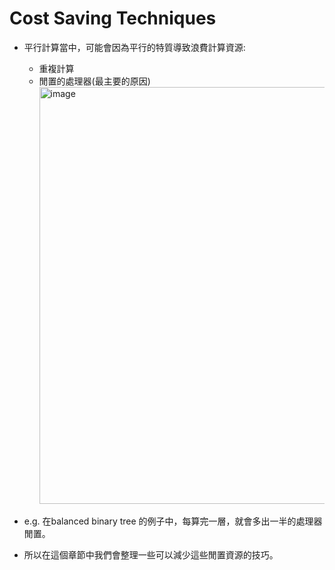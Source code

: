 # Cost Saving Techniques

- 平行計算當中，可能會因為平行的特質導致浪費計算資源:
    - 重複計算
    - 閒置的處理器(最主要的原因)  
      <img width="667" alt="image" src="https://github.com/user-attachments/assets/85c441f5-f8b0-438f-827f-e7529c1b7d1f" />


- e.g. 在balanced binary tree 的例子中，每算完一層，就會多出一半的處理器閒置。

- 所以在這個章節中我們會整理一些可以減少這些閒置資源的技巧。

